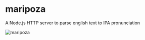 # maripoza
A Node.js HTTP server to parse english text to IPA pronunciation

![maripoza](https://user-images.githubusercontent.com/6811120/55123166-25899b80-50c7-11e9-86e9-7a7f66a6753a.gif)
